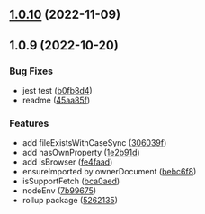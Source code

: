 ## [1.0.10](https://github.com/andyqier88/boundary-judgment/compare/boundary-judgment@1.0.9...boundary-judgment@1.0.10) (2022-11-09)



## 1.0.9 (2022-10-20)


### Bug Fixes

* jest test ([b0fb8d4](https://github.com/andyqier88/boundary-judgment/commit/b0fb8d46013c2000dfd8a40e9e07ed7ddda47c75))
* readme ([45aa85f](https://github.com/andyqier88/boundary-judgment/commit/45aa85f99aabfc89ceec181b7ead9b07466a71a3))


### Features

* add fileExistsWithCaseSync ([306039f](https://github.com/andyqier88/boundary-judgment/commit/306039ff3ac32e4349ad30b2530dcaa6d6f5ecdc))
* add hasOwnProperty ([1e2b91d](https://github.com/andyqier88/boundary-judgment/commit/1e2b91dd9e98da0f0a2da07c40a85a8af8fe1989))
* add isBrowser ([fe4faad](https://github.com/andyqier88/boundary-judgment/commit/fe4faadd5ccfa186a95cfd8f74a4df8a224b8835))
* ensureImported by ownerDocument ([bebc6f8](https://github.com/andyqier88/boundary-judgment/commit/bebc6f8428be657a1d094fc5dff57ef8347badb7))
* isSupportFetch ([bca0aed](https://github.com/andyqier88/boundary-judgment/commit/bca0aed25ec1359fe8057e61eb307283337ebdaf))
* nodeEnv ([7b99675](https://github.com/andyqier88/boundary-judgment/commit/7b99675d93e46bfc50e3e2898a47db3839c6efa2))
* rollup package ([5262135](https://github.com/andyqier88/boundary-judgment/commit/5262135ad2fb2bbaf1623d71c68e0f4fd322aae4))



